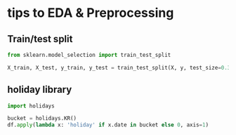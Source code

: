 # tips to EDA & Preprocessing



## Train/test split
```python
from sklearn.model_selection import train_test_split

X_train, X_test, y_train, y_test = train_test_split(X, y, test_size=0.33, random_state=42)
```


## holiday library
```python
import holidays

bucket = holidays.KR()
df.apply(lambda x: 'holiday' if x.date in bucket else 0, axis=1)
```

